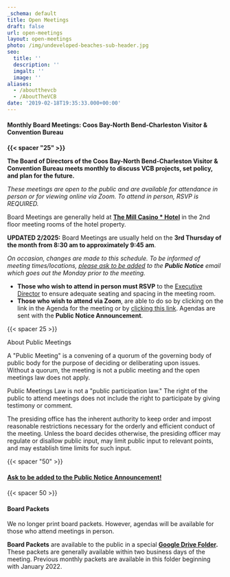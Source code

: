 ```yaml
---
_schema: default
title: Open Meetings
draft: false
url: open-meetings
layout: open-meetings
photo: /img/undeveloped-beaches-sub-header.jpg
seo:
  title: ''
  description: ''
  imgalt: ''
  image: ''
aliases:
  - /aboutthevcb
  - /AboutTheVCB
date: '2019-02-18T19:35:33.000+00:00'
---
```

#### **Monthly Board Meetings: Coos Bay-North Bend-Charleston Visitor & Convention Bureau**

**{{< spacer "25" >}}**

**The Board of Directors of the Coos Bay-North Bend-Charleston Visitor & Convention Bureau meets monthly to discuss VCB projects, set policy, and plan for the future.**

*These meetings are open to the public and are available for attendance in person or for viewing online via Zoom. To attend in person, RSVP is REQUIRED.*

Board Meetings are generally held at [**The Mill Casino \* Hotel**](https://www.kokwelresorts.com/coos-bay/) in the 2nd floor meeting rooms of the hotel property.

**UPDATED 2/2025:** Board Meetings are usually held on the **3rd Thursday of the month from 8:30 am to approximately 9:45 am**.

*On occasion, changes are made to this schedule. To be informed of meeting times/locations,* [*please ask to be added*](mailto:janice@oregonsadventurecoast.com) *to the **Public Notice** email which goes out the Monday prior to the meeting.*

* **Those who wish to attend in person must RSVP** to the [Executive Director](mailto:janice@oregonsadventurecoast.com) to ensure adequate seating and spacing in the meeting room.
* **Those who wish to attend via Zoom**, are able to do so by clicking on the link in the Agenda for the meeting or by [clicking this link](https://us02web.zoom.us/j/81105093209?pwd=ZTFobnJYWFV0UWdvaXJETktBSmNyZz09). Agendas are sent with the **Public Notice Announcement**.

{{< spacer 25 >}}

About Public Meetings

A "Public Meeting" is a convening of a quorum of the governing body of public body for the purpose of deciding or deliberating upon issues. Without a quorum, the meeting is not a public meeting and the open meetings law does not apply.

Public Meetings Law is not a "public participation law." The right of the public to attend meetings does not include the right to participate by giving testimony or comment.

The presiding office has the inherent authority to keep order and impost reasonable restrictions necessary for the orderly and efficient conduct of the meeting. Unless the board decides otherwise, the presiding officer may regulate or disallow public input, may limit public input to relevant points, and may establish time limits for such input.

{{< spacer "50" >}}

#### [**Ask to be added to the Public Notice Announcement!**](mailto:janice@oregonsadventurecoast.com "Add me to the Public Notice Announcement")

{{< spacer 50 >}}<img src="data:image/gif;base64,R0lGODlhAQABAPABAP///wAAACH5BAEKAAAALAAAAAABAAEAAAICRAEAOw==" title="Click and drag to move" height="15" width="15" /><img src="data:image/gif;base64,R0lGODlhAQABAPABAP///wAAACH5BAEKAAAALAAAAAABAAEAAAICRAEAOw==" title="Click and drag to move" height="15" width="15" />

#### Board Packets

We no longer print board packets. However, agendas will be available for those who attend meetings in person.

**Board Packets** are available to the public in a special [**Google Drive Folder**](https://drive.google.com/drive/folders/1OZvnu7mJjgkQspZnEG-Ab3wPahsx0O-Q?usp=sharing)**.** These packets are generally available within two business days of the meeting. Previous monthly packets are available in this folder beginning with January 2022.